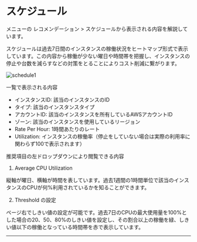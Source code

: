 # スケジュール

メニューの レコメンデーション > スケジュールから表示される内容を解説しています。

スケジュールは過去7日間のインスタンスの稼働状況をヒートマップ形式で表示しています。この内容から稼働が少ない曜日や時間帯を把握し、インスタンスの停止や台数を減らすなどの対策をとることによりコスト削減に繋がります。

![schedule1](../assets/aqua/schedule1.avif)

一覧で表示される内容

* インスタンスID: 該当のインスタンスのID
* タイプ: 該当のインスタンスタイプ
* アカウントID: 該当のインスタンスを所有しているAWSアカウントID
* ゾーン: 該当のインスタンスを使用しているリージョン
* Rate Per Hour: 1時間あたりのレート
* Utilization: インスタンスの稼働率（停止をしていない場合は実際の利用率に関わらず100で表示されます）

推奨項目の左ドロップダウンにより閲覧できる内容

1) Average CPU Utilization

縦軸が曜日、横軸が時間を表しています。過去1週間の1時間単位で該当のインスタンスのCPUが何%利用されているかを知ることができます。

2) Threshold の設定

ページ右でしきい値の設定が可能です。過去7日のCPUの最大使用量を100%とした場合の20、50、80%のしきい値を設定し、その割合以上の稼働を緑、しきい値以下の稼働となっている時間帯を赤で表示しています。

---
